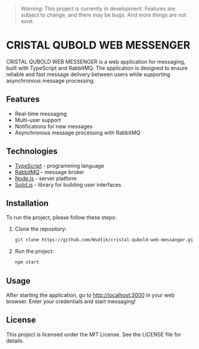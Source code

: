 
> *Warning:* This project is currently in development. Features are subject to change, and there may be bugs. And more things are not exist.

# CRISTAL QUBOLD WEB MESSENGER

CRISTAL QUBOLD WEB MESSENGER is a web application for messaging, built with TypeScript and RabbitMQ. The application is designed to ensure reliable and fast message delivery between users while supporting asynchronous message processing.

## Features
- Real-time messaging
- Multi-user support
- Notifications for new messages
- Asynchronous message processing with RabbitMQ

## Technologies
- [TypeScript](https://www.typescriptlang.org/) - programming language
- [RabbitMQ](https://www.rabbitmq.com/) - message broker
- [Node.js](https://nodejs.org/) - server platform
- [Solid.js](https://www.solidjs.com) - library for building user interfaces

## Installation
To run the project, please follow these steps:

1. Clone the repository:
   ```bash
   git clone https://github.com/Wsdtik/cristal-qubold-web-messanger.git
   ```
2. Run the project:
   ```bash
   npm start
   ```

## Usage
After starting the application, go to [http://localhost:3000](http://localhost:3000) in your web browser. Enter your credentials and start messaging!

## License
This project is licensed under the MIT License. See the LICENSE file for details.
